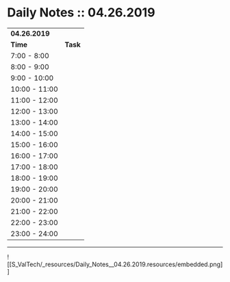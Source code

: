 # Daily Notes :: 04.26.2019

|     |     |
| --- | --- |
| **04.26.2019** |     |
| **Time** | **Task** |
| 7:00 - 8:00 |     |
| 8:00 - 9:00 |     |
| 9:00 - 10:00 |     |
| 10:00 - 11:00 |     |
| 11:00 - 12:00 |     |
| 12:00 - 13:00 |     |
| 13:00 - 14:00 |     |
| 14:00 - 15:00 |     |
| 15:00 - 16:00 |     |
| 16:00 - 17:00 |     |
| 17:00 - 18:00 |     |
| 18:00 - 19:00 |     |
| 19:00 - 20:00 |     |
| 20:00 - 21:00 |     |
| 21:00 - 22:00 |     |
| 22:00 - 23:00 |     |
| 23:00 - 24:00 |     |

* * *

![[S_ValTech/_resources/Daily_Notes__04.26.2019.resources/embedded.png]]
